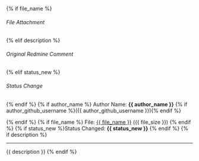 {% if file_name %}
###### File Attachment
{% elif description %}
###### Original Redmine Comment
{% elif status_new %}
###### Status Change
{% endif %}
{% if author_name %}
Author Name: **{{ author_name }}** {% if author_github_username %}({{ author_github_username }}){% endif %}

{% endif %}
{% if file_name %}
File: [{{ file_name }}]({{file_url}}) ({{ file_size }})
{% endif %}
{% if status_new %}Status Changed: **{{ status_new }}**
{% endif %}
{% if description %}

---

{{ description }}
{% endif %}
